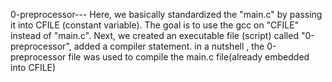 0-preprocessor---
Here, we basically standardized the "main.c" by passing it into CFILE (constant variable).
The goal is to use the gcc on "CFILE" instead of "main.c".
Next, we created an executable file (script) called "0-preprocessor", added a compiler statement.
in a nutshell , the 0-preprocessor file was used to compile the main.c file(already embedded into CFILE)